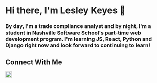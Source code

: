 # Hi there, I'm Lesley Keyes 👋
### By day, I'm a trade compliance analyst and by night, I'm a student in Nashville Software School's part-time web development program. I'm learning JS, React, Python and Django right now and look forward to continuing to learn! 

## Connect With Me
<a href = 'https://www.linkedin.com/in/lesley-keyes'> <img width='20px' align= 'center' src="https://raw.githubusercontent.com/rahulbanerjee26/githubAboutMeGenerator/main/icons/linked-in-alt.svg"/></a>


<!--
**lesleyjkeyes/lesleyjkeyes** is a ✨ _special_ ✨ repository because its `README.md` (this file) appears on your GitHub profile.

Here are some ideas to get you started:

- 🔭 I’m currently working on ...
- 🌱 I’m currently learning ...
- 👯 I’m looking to collaborate on ...
- 🤔 I’m looking for help with ...
- 💬 Ask me about ...
- 📫 How to reach me: ...
- 😄 Pronouns: ...
- ⚡ Fun fact: ...
-->


